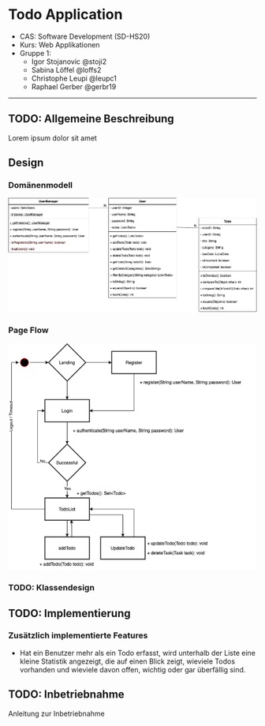 # Todo Application

* CAS: Software Development (SD-HS20)
* Kurs: Web Applikationen
* Gruppe 1:
    * Igor Stojanovic @stoji2
    * Sabina Löffel @loffs2
    * Christophe Leupi @leupc1
    * Raphael Gerber @gerbr19

***

## TODO: Allgemeine Beschreibung

Lorem ipsum dolor sit amet


## Design

 ### Domänenmodell
![Domain Model](docs/DomainModel.png)


### Page Flow
![Page Flow](docs/PageFlow.png)


### TODO: Klassendesign



## TODO: Implementierung

### Zusätzlich implementierte Features

- Hat ein Benutzer mehr als ein Todo erfasst, wird unterhalb der Liste eine kleine Statistik angezeigt, die auf einen Blick zeigt, 
  wieviele Todos vorhanden und wieviele davon offen, wichtig oder gar überfällig sind.



## TODO: Inbetriebnahme

Anleitung zur Inbetriebnahme
